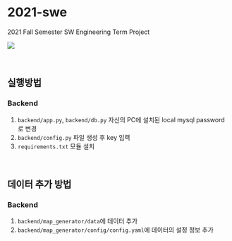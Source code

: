 # 2021-swe

2021 Fall Semester SW Engineering Term Project

<p>
<img src="https://user-images.githubusercontent.com/52441923/147204326-99d9712f-168a-4e90-9359-e8f49f900b0c.gif">
</p>

<br>

## 실행방법

### Backend

1. `backend/app.py`, `backend/db.py` 자신의 PC에 설치된 local mysql password로 변경
2. `backend/config.py` 파일 생성 후 key 입력
3. `requirements.txt` 모듈 설치

<br>

## 데이터 추가 방법

### Backend

1. `backend/map_generator/data`에 데이터 추가
2. `backend/map_generator/config/config.yaml`에 데이터의 설정 정보 추가

